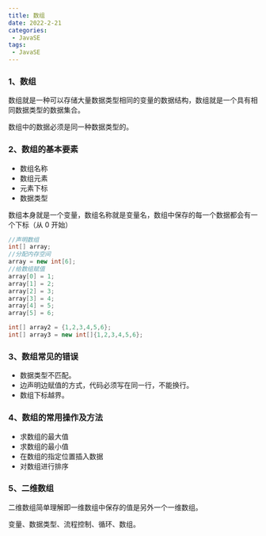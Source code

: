 ```yaml
---
title: 数组
date: 2022-2-21
categories:
 - JavaSE
tags:
 - JavaSE
---
```

### 1、数组

数组就是一种可以存储大量数据类型相同的变量的数据结构，数组就是一个具有相同数据类型的数据集合。

数组中的数据必须是同一种数据类型的。

### 2、数组的基本要素

- 数组名称
- 数组元素
- 元素下标
- 数据类型

数组本身就是一个变量，数组名称就是变量名，数组中保存的每一个数据都会有一个下标（从 0 开始）

```java
//声明数组
int[] array;
//分配内存空间
array = new int[6];
//给数组赋值
array[0] = 1;
array[1] = 2;
array[2] = 3;
array[3] = 4;
array[4] = 5;
array[5] = 6;

int[] array2 = {1,2,3,4,5,6};
int[] array3 = new int[]{1,2,3,4,5,6};
```

### 3、数组常见的错误

- 数据类型不匹配。
- 边声明边赋值的方式，代码必须写在同一行，不能换行。
- 数组下标越界。

### 4、数组的常用操作及方法

- 求数组的最大值
- 求数组的最小值
- 在数组的指定位置插入数据
- 对数组进行排序

### 5、二维数组

二维数组简单理解即一维数组中保存的值是另外一个一维数组。

变量、数据类型、流程控制、循环、数组。
